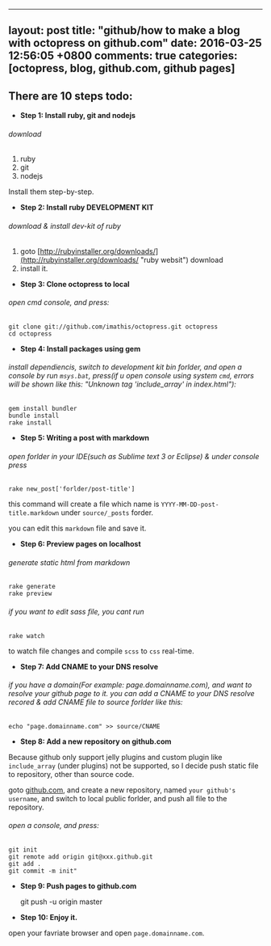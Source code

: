 ---
layout: post
title: "github/how to make a blog with octopress on github.com"
date: 2016-03-25 12:56:05 +0800
comments: true
categories: [octopress, blog, github.com, github pages]
-------------------------------------------------------

## There are 10 steps todo:
- **Step 1: Install ruby, git and nodejs**

###### download 
1. ruby
2. git
3. nodejs

Install them step-by-step.


- **Step 2: Install ruby DEVELOPMENT KIT**

###### download & install dev-kit of ruby
1. goto [http://rubyinstaller.org/downloads/](http://rubyinstaller.org/downloads/ "ruby websit") download
2. install it.


- **Step 3: Clone octopress to local**

###### open cmd console, and press:
    git clone git://github.com/imathis/octopress.git octopress
    cd octopress

- **Step 4: Install packages using gem**

###### install dependiencis, switch to development kit bin forlder, and open a console by run `msys.bat`, press(if u open console using system `cmd`, errors will be shown like this: "Unknown tag 'include_array' in index.html"):
    
    gem install bundler
    bundle install
    rake install

- **Step 5: Writing a post with markdown**

###### open forlder in your IDE(such as Sublime text 3 or Eclipse) & under console press
    rake new_post['forlder/post-title']
this command will create a file which name is `YYYY-MM-DD-post-title.markdown` under `source/_posts` forder.

you can edit this `markdown` file and save it.


- **Step 6: Preview pages on localhost**

###### generate static html from markdown
    rake generate
    rake preview

###### if you want to edit sass file, you cant run 
    rake watch
to watch file changes and compile `scss` to `css` real-time.

- **Step 7: Add CNAME to your DNS resolve**

###### if you have a domain(For example: page.domainname.com), and want to resolve your github page to it. you can add a CNAME to your DNS resolve recored & add CNAME file to source forlder like this:
    echo "page.domainname.com" >> source/CNAME

- **Step 8: Add a new repository on github.com**

Because github only support jelly plugins and custom plugin like `include_array` (under plugins) not be supported, so I decide push static file to repository, other than source code.

goto [github.com](http://github.com), and create a new repository, named `your github's username`, and switch to local public forlder, and push all file to the repository.

###### open a console, and press:

    git init
    git remote add origin git@xxx.github.git
    git add .
    git commit -m init"
    
- **Step 9: Push pages to github.com**

    git push -u origin master

- **Step 10: Enjoy it.**

open your favriate browser and open `page.domainname.com`.
